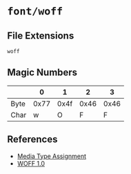 # `font/woff`

## File Extensions

`woff`

## Magic Numbers

|      | 0    | 1    | 2    | 3    |
| ---- | ---- | ---- | ---- | ---- |
| Byte | 0x77 | 0x4f | 0x46 | 0x46 |
| Char | w    | O    | F    | F    |

## References

- [Media Type Assignment](https://www.iana.org/assignments/media-types/font/woff)
- [WOFF 1.0](https://datatracker.ietf.org/doc/html/rfc8081#section-4.4.5)
